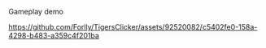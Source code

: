 Gameplay demo

https://github.com/Forlly/TigersClicker/assets/92520082/c5402fe0-158a-4298-b483-a359c4f201ba

